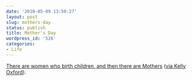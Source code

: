 ```yaml
---
date: '2010-05-09 13:50:27'
layout: post
slug: mothers-day
status: publish
title: Mother's Day
wordpress_id: '526'
categories:
- Life
---
```


[There are women who birth children, and then there are Mothers](http://ap.stripes.com/dynamic/stories/U/US_MED_MILITARY_MOM?SITE=DCSAS&SECTION=HOME&TEMPLATE=DEFAULT) ([via Kelly Oxford](http://twitter.com/kellyoxford/status/13673496020)).
